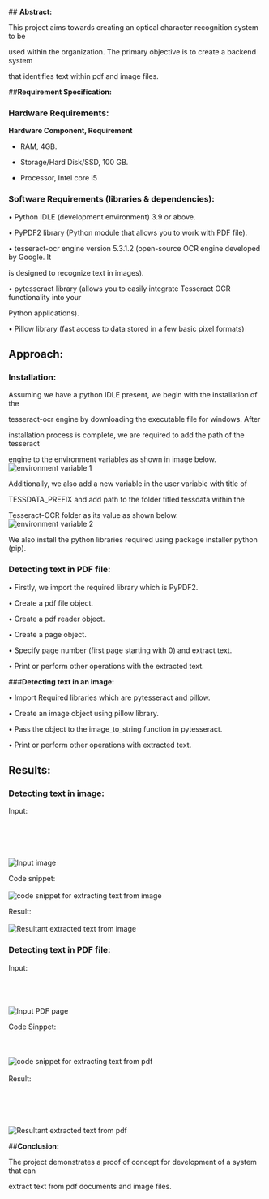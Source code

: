 ##﻿ **Abstract:**

This project aims towards creating an optical character recognition system to be

used within the organization. The primary objective is to create a backend system

that identifies text within pdf and image files.

##**Requirement Specification:**

### **Hardware Requirements:**

**Hardware Component, Requirement**

- RAM, 4GB.

- Storage/Hard Disk/SSD, 100 GB.

- Processor, Intel core i5

### **Software Requirements (libraries & dependencies):**

• Python IDLE (development environment) 3.9 or above.

• PyPDF2 library (Python module that allows you to work with PDF file).

• tesseract-ocr engine version 5.3.1.2 (open-source OCR engine developed by Google. It

is designed to recognize text in images).

• pytesseract library (allows you to easily integrate Tesseract OCR functionality into your

Python applications).

• Pillow library (fast access to data stored in a few basic pixel formats)

## **Approach:**

### **Installation:**

Assuming we have a python IDLE present, we begin with the installation of the

tesseract-ocr engine by downloading the executable file for windows. After

installation process is complete, we are required to add the path of the tesseract

engine to the environment variables as shown in image below.
![environment variable 1](env_1.png)

Additionally, we also add a new variable in the user variable with title of

TESSDATA_PREFIX and add path to the folder titled tessdata within the

Tesseract-OCR folder as its value as shown below.
![environment variable 2](env_2.png)

We also install the python libraries required using package installer python (pip).

### **Detecting text in PDF file:**

• Firstly, we import the required library which is PyPDF2.

• Create a pdf file object.

• Create a pdf reader object.

• Create a page object.

• Specify page number (first page starting with 0) and extract text.

• Print or perform other operations with the extracted text.

###**Detecting text in an image:**

• Import Required libraries which are pytesseract and pillow.

• Create an image object using pillow library.

• Pass the object to the image_to_string function in pytesseract.

• Print or perform other operations with extracted text.

## **Results:**

### **Detecting text in image:**

Input:<br><br><br><br><br><br>
![Input image](sample_text.png)

Code snippet:<br><br>
![code snippet for extracting text from image](image_code.png)

Result:<br><br>
![Resultant extracted text from image](image_result.png)

### **Detecting text in PDF file:**

Input:<br><br><br><br><br>
![Input PDF page](pdf_file_page_image.png)

Code Sinppet:<br><br><br><br>
![code snippet for extracting text from pdf](pdf_code.png)
<br><br>
Result:<br><br><br><br><br><br>
![Resultant extracted text from pdf](pdf_result.png)


##**Conclusion:**

The project demonstrates a proof of concept for development of a system that can

extract text from pdf documents and image files.

